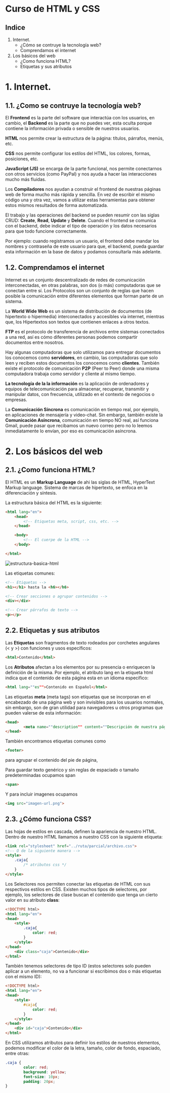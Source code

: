 # Curso de HTML y CSS

## Indice
1. Internet.
    - ¿Cómo se contruye la tecnología web?
    - Comprendamos el internet
2. Los básicos del web
    - ¿Como funciona HTML?
    - Etiquetas y sus atributos

# 1. Internet.

## 1.1. ¿Como se contruye la tecnología web?
El **Frontend** es la parte del software que interactúa con los usuarios, en cambio, el **Backend** es la parte que no puedes ver, esta oculta porque contiene la información privada o sensible de nuestros usuarios.

**HTML** nos permite crear la estructura de la página: títulos, párrafos, menús, etc. 

**CSS** nos permite configurar los estilos del HTML, los colores, formas, posiciones, etc.

**JavaScript (JS)** se encarga de la parte funcional, nos permite conectarnos con otros servicios (como PayPal) y nos ayuda a hacer las interacciones mucho más fluidas.

Los **Compiladores** nos ayudan a construir el frontend de nuestras páginas web de forma mucho más rápida y sencilla. En vez de escribir el mismo código una y otra vez, vamos a utilizar estas herramientas para obtener estos mismos resultados de forma automatizada.

El trabajo y las operaciones del backend se pueden resumir con las siglas CRUD: __Create__, **__Read__**, __Update__ y __Delete__. Cuando el frontend se comunica con el backend, debe indicar el tipo de operación y los datos necesarios para que todo funcione correctamente.

Por ejemplo: cuando registramos un usuario, el frontend debe mandar los nombres y contraseña de este usuario para que, el backend, pueda guardar esta información en la base de datos y podamos consultarla más adelante.

## 1.2. Comprendamos el internet

Internet es un conjunto descentralizado de redes de comunicación interconectadas, en otras palabras, son dos (o más) computadoras que se conectan entre sí. Los Protocolos son un conjunto de reglas que hacen posible la comunicación entre diferentes elementos que forman parte de un sistema.

La __World Wide Web__ es un sistema de distribución de documentos (de hipertexto o hipermedia) interconectados y accesibles vía internet, mientras que, los Hipertextos son textos que contienen enlaces a otros textos.

__FTP__ es el protocolo de transferencia de archivos entre sistemas conectados a una red, así es cómo diferentes personas podemos compartir documentos entre nosotros.

Hay algunas computadoras que solo utilizamos para entregar documentos los conocemos como __servidores__, en cambio, las computadoras que solo leen y reciben estos documentos los conocemos como __clientes__. También existe el protocolo de comunicación __P2P__ (Peer to Peer) donde una misma computadora trabaja como servidor y cliente al mismo tiempo.

__La tecnología de la la información__ es la aplicación de ordenadores y equipos de telecomunicación para almacenar, recuperar, transmitir y manipular datos, con frecuencia, utilizado en el contexto de negocios o empresas.

La __Comunicación Síncrona__ es comunicación en tiempo real, por ejemplo, en aplicaciones de mensajería y video-chat. Sin embargo, también existe la __Comunicación Asíncrona__, comunicación en tiempo NO real, así funciona Gmail, puede pasar que recibamos un nuevo correo pero no lo leemos inmediatamente lo envían, por eso es comunicación asíncrona.

# 2. Los básicos del web

## 2.1. ¿Como funciona HTML?
El HTML es un **Markup Language** de ahi las siglas de HTML, HyperText Markup language.
Sistema de marcas de hipertexto, se enfoca en la diferenciación y síntesis.

La estructura básica del HTML es la siguiente:
```html
<html lang="en">
    <head>
        <!-- Etiquetas meta, script, css, etc. -->
    </head>

    <body>  
        <!-- El cuerpe de la HTML -->
    </body>

</html>
```

![estructura-basica-html](assets/estructura-html.jpg)

Las etiquetas comunes:
```html
<!-- Etiquetas -->
<h1></h1> hasta la <h6></h6>

<!-- Crear secciones o agrupar contenidos -->
<div></div>

<!-- Crear párrafos de texto -->
<p></p>
```

## 2.2. Etiquetas y sus atributos

Las **Etiquetas** son fragmentos de texto rodeados por corchetes angulares (< y >) con funciones y usos específicos:
```html
<html>Contenido</html>
```

Los **Atributos** afectan a los elementos por su presencia o enriquecen la definición de la misma. Por ejemplo, el atributo lang en la etiqueta html indica que el contenido de esta página esta en un idioma específico:

```html
<html lang=""es"">Contenido en Español</html>
```

Las etiquetas **meta** (meta tags) son etiquetas que se incorporan en el encabezado de una página web y son invisibles para los usuarios normales, sin embargo, son de gran utilidad para navegadores u otros programas que pueden valerse de esta información:
```html
<head>
        <meta name=""description"" content=""Descripción de nuestra página"">
</head>
```

También encontramos etiquetas comunes como 
```html
<footer> 
```
para agrupar el contenido del pie de página, 

Para guardar texto genérico y sin reglas de espaciado o tamaño predeterminadas ocupamos span
```html
<span> 
```
Y para incluir imagenes ocupamos
```html
<img src="imagen-url.png">
```

## 2.3. ¿Cómo funciona CSS?
Las hojas de estilos en cascada, definen la apariencia de nuestro HTML.
Dentro de nuestro HTML llamamos a nuestro CSS con la siguiente etiqueta:
```html
<link rel="stylesheet" href="../ruta/parcial/archivo.css">
<!-- O de la siguiente manera -->
<style>
    .caja{
        /* atributos css */
    }
</style>
```

Los Selectores nos permiten conectar las etiquetas de HTML con sus respectivos estilos en CSS.
Existen muchos tipos de selectores, por ejemplo, los selectores de clase buscan el contenido que tenga un cierto valor en su atributo **class**:
```html
<!DOCTYPE html>
<html lang="en">
<head>
    <style>
        .caja{
            color: red;
        }
    </style>
</head>
    <div class="caja">Contenido</div>
</html>
```

También tenemos selectores de tipo ID (estos selectores solo pueden aplicar a un elemento, no va a funcionar si escribimos dos o más etiquetas con el mismo ID):
```html
<!DOCTYPE html>
<html lang="en">
<head>
    <style>
        #caja{
            color: red;
        }
    </style>
</head>
    <div id="caja">Contenido</div>
</html>
```

En CSS utilizamos atributos para definir los estilos de nuestros elementos, podemos modificar el color de la letra, tamaño, color de fondo, espaciado, entre otras:
```css
.caja {
        color: red;
        background: yellow;
        font-size: 10px;
        padding: 20px;
}
```